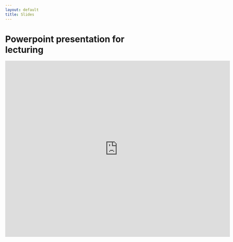 ```yaml
---
layout: default
title: Slides
---
```

# Powerpoint presentation for lecturing

<iframe src="https://onedrive.live.com/embed?cid=32BCEDC5DE52272C&amp;resid=32BCEDC5DE52272C%211990&amp;authkey=AEID1VH2n6LXn-4&amp;em=2&amp;wdAr=1.3333333333333333&amp;wdEaa=1" width="722px" height="565px" frameborder="0">Dit is een ingesloten <a target="_blank" href="https://office.com">Microsoft Office</a>-presentatiebestand dat mogelijk is gemaakt met <a target="_blank" href="https://office.com/webapps">Office</a>.</iframe>

